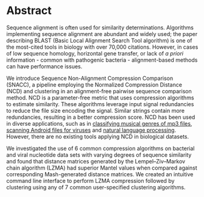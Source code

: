 # Abstract

Sequence alignment is often used for similarity determinations. Algorithms
implementing sequence alignment are abundant and widely used; the paper
describing BLAST (Basic Local Alignment Search Tool algorithm) is one of the
most-cited tools in biology with over 70,000 citations. However, in cases of low
sequence homology, horizontal gene transfer, or lack of *a priori* information -
common with pathogenic bacteria - alignment-based methods can have performance
issues.

We introduce Sequence Non-Alignment Compression Comparison (SNACC), a pipeline
employing the Normalized Compression Distance (NCD) and clustering in an
alignment-free pairwise sequence comparison method. NCD is a parameter-free
metric that uses compression algorithms to estimate similarity. These algorithms
leverage input signal redundancies to reduce the file size encoding the signal.
Similar strings contain more redundancies, resulting in a better compression
score. NCD has been used in diverse applications, such as in [classifying
musical genres of mp3 files](https://homepages.cwi.nl/~paulv/papers/music.pdf),
[scanning Android files for
viruses](https://link.springer.com/article/10.1007/s11416-015-0260-0) and
[natural language processing](http://www.aclweb.org/anthology/P10-2015).
However, there are no existing tools applying NCD in biological datasets.

We investigated the use of 6 common compression algorithms on bacterial and
viral nucleotide data sets with varying degrees of sequence similarity and found
that distance matrices generated by the Lempel–Ziv–Markov chain algorithm (LZMA)
had superior Mantel values when compared against corresponding Mash-generated
distance matrices. We created an intuitive command line interface to perform
LZMA compression followed by clustering using any of 7 common user-specified
clustering algorithms.
